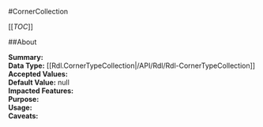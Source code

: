 #CornerCollection

[[_TOC_]]

##About

**Summary:**   
**Data Type:** [[Rdl.CornerTypeCollection|/API/Rdl/Rdl-CornerTypeCollection]]  
**Accepted Values:**   
**Default Value:** null  
**Impacted Features:**   
**Purpose:**   
**Usage:**   
**Caveats:**   


